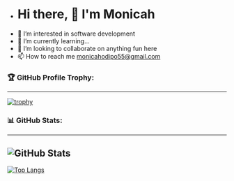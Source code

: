 - # Hi there, 👋 I'm Monicah
- 👀 I’m interested in software development 
- 🌱 I’m currently learning...
- 💞️ I’m looking to collaborate on anything fun here
- 📫 How to reach me monicahodipo55@gmail.com 

### 🏆 GitHub Profile Trophy:
---

[![trophy](https://github-profile-trophy.vercel.app/?username=MonahDipsy&theme=dracula)](https://github.com/ryo-ma/github-profile-trophy)

### 📊 GitHub Stats:
---


![GitHub Stats](https://github-readme-stats.vercel.app/api?username=MonahDipsy&theme=dracula)
---
[![Top Langs](https://github-readme-stats.vercel.app/api/top-langs/?username=MonahDipsy)](https://github.com/anuraghazra/github-readme-stats)




